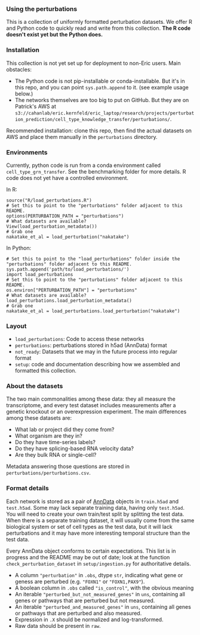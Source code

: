### Using the perturbations

This is a collection of uniformly formatted perturbation datasets. We offer R and Python code to quickly read and write from this collection. **The R code doesn't exist yet but the Python does.** 

### Installation

This collection is not yet set up for deployment to non-Eric users. Main obstacles: 

- The Python code is not pip-installable or conda-installable. But it's in this repo, and you can point `sys.path.append` to it. (see example usage below.)
- The networks themselves are too big to put on GitHub. But they are on Patrick's AWS at `s3://cahanlab/eric.kernfeld/eric_laptop/research/projects/perturbation_prediction/cell_type_knowledge_transfer/perturbations/`. 

Recommended installation: clone this repo, then find the actual datasets on AWS and place them manually in the `perturbations` directory. 

### Environments

Currently, python code is run from a conda environment called `cell_type_grn_transfer`. See the benchmarking folder for more details. R code does not yet have a controlled environment.

In R:

```
source("R/load_perturbations.R")
# Set this to point to the "perturbations" folder adjacent to this README. 
options(PERTURBATION_PATH = "perturbations")
# What datasets are available?
View(load_perturbation_metadata())
# Grab one
nakatake_et_al = load_perturbation("nakatake") 
```

In Python:

```
# Set this to point to the "load_perturbations" folder inside the "perturbations" folder adjacent to this README. 
sys.path.append('path/to/load_perturbations/') 
import load_perturbations
# Set this to point to the "perturbations" folder adjacent to this README. 
os.environ["PERTURBATION_PATH"] = "perturbations"
# What datasets are available?
load_perturbations.load_perturbation_metadata()
# Grab one
nakatake_et_al = load_perturbations.load_perturbation("nakatake") 
```

### Layout

- `load_perturbations`: Code to access these networks
- `perturbations`: perturbations stored in h5ad (AnnData) format
- `not_ready`: Datasets that we may in the future process into regular format
- `setup`: code and documentation describing how we assembled and formatted this collection.

### About the datasets 

The two main commonalities among these data: they all measure the transcriptome, and every test dataset includes measurements after a genetic knockout or an overexpression experiment. The main differences among these datasets are:

- What lab or project did they come from?
- What organism are they in?
- Do they have time-series labels?
- Do they have splicing-based RNA velocity data?
- Are they bulk RNA or single-cell?

Metadata answering those questions are stored in `perturbations/perturbations.csv`. 

### Format details 

Each network is stored as a pair of [AnnData](https://anndata.readthedocs.io/en/latest/index.html) objects in `train.h5ad` and `test.h5ad`. Some may lack separate training data, having only `test.h5ad`. You will need to create your own train/test split by splitting the test data. When there is a separate training dataset, it will usually come from the same biological system or set of cell types as the test data, but it will lack perturbations and it may have more interesting temporal structure than the test data. 

Every AnnData object conforms to certain expectations. This list is in progress and the README may be out of date; look at the function `check_perturbation_dataset` in `setup/ingestion.py` for authoritative details.

- A column `"perturbation"` in `.obs`, dtype `str`, indicating what gene or geness are perturbed (e.g. `"FOXN1"` or `"FOXN1,PAX9"`).
- A boolean column in `.obs` called `"is_control"`, with the obvious meaning
- An iterable `"perturbed_but_not_measured_genes"` in `uns`, containing all genes or pathways that are perturbed but not measured.
- An iterable `"perturbed_and_measured_genes"` in `uns`, containing all genes or pathways that are perturbed and also measured.
- Expression in `.X` should be normalized and log-transformed. 
- Raw data should be present in `raw`.
 
